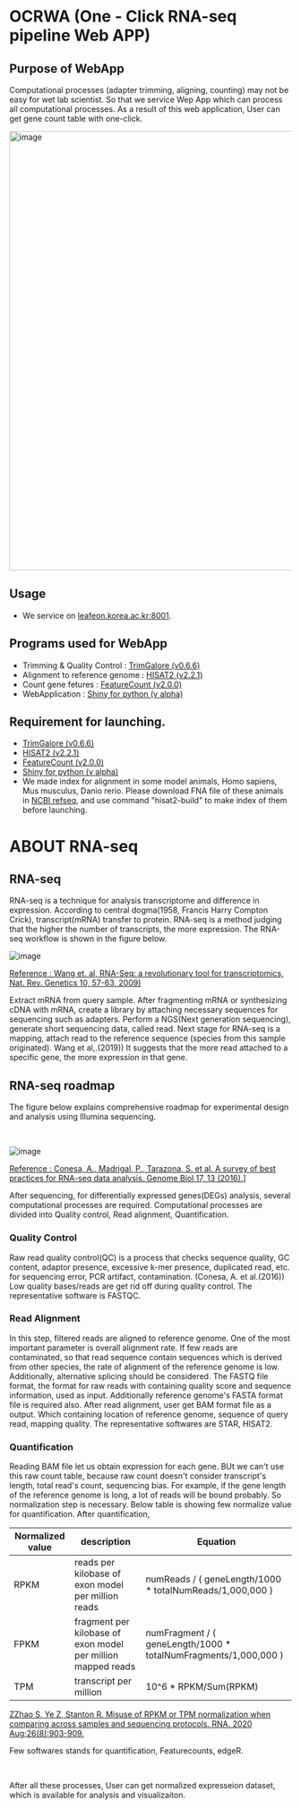 # OCRWA (One - Click RNA-seq pipeline Web APP)
## Purpose of WebApp
Computational processes (adapter trimming, aligning, counting) may not be easy for wet lab scientist. So that we service Wep App which can process all computational processes. As a result of this web application, User can get gene count table with one-click.

<img width="785" alt="image" src="https://user-images.githubusercontent.com/97942772/208585551-f58d4257-5af4-44bd-93fd-e07d6294022c.png">

## Usage
+ We service on [leafeon.korea.ac.kr:8001](http://leafeon.korea.ac.kr:8001/). 

## Programs used for WebApp
 + Trimming & Quality Control : [TrimGalore (v0.6.6)](https://github.com/FelixKrueger/TrimGalore)
 + Alignment to reference genome : [HISAT2 (v2.2.1)](http://daehwankimlab.github.io/hisat2/)
 + Count gene fetures : [FeatureCount (v2.0.0)](https://rnnh.github.io/bioinfo-notebook/docs/featureCounts.html)
 + WebApplication : [Shiny for python (v alpha)](https://shiny.rstudio.com/py/)

## Requirement for launching.
 + [TrimGalore (v0.6.6)](https://github.com/FelixKrueger/TrimGalore)
 + [HISAT2 (v2.2.1)](http://daehwankimlab.github.io/hisat2/)
 + [FeatureCount (v2.0.0)](https://rnnh.github.io/bioinfo-notebook/docs/featureCounts.html)
 + [Shiny for python (v alpha)](https://shiny.rstudio.com/py/)
 + We made index for alignment in some model animals, Homo sapiens, Mus musculus, Danio rerio. Please download FNA file of these animals in [NCBI refseq](https://www.ncbi.nlm.nih.gov/refseq/), and use command "hisat2-build" to make index of them before launching.

# ABOUT RNA-seq
## RNA-seq 
RNA-seq is a technique for analysis transcriptome and difference in expression. According to central dogma(1958, Francis Harry Compton Crick), transcript(mRNA) transfer to protein. RNA-seq is a method judging that the higher the number of transcripts, the more expression.
The RNA-seq workflow is shown in the figure below.  

![image](https://user-images.githubusercontent.com/97942772/206076146-42bd9580-c9e9-4512-ba3e-a34089f32777.png)

[Reference : Wang et. al, RNA-Seq: a revolutionary tool for transcriptomics, Nat. Rev. Genetics 10, 57-63, 2009)](https://www.nature.com/articles/nrg2484)
 
 Extract mRNA from query sample. After fragmenting mRNA or synthesizing cDNA with mRNA, create a library by attaching necessary sequences for sequencing such as adapters. Perform a NGS(Next generation sequencing), generate short sequencing data, called read.
 Next stage for RNA-seq is a mapping, attach read to the reference sequence (species from this sample originated). Wang et al,.(2019)) It suggests that the more read attached to a specific gene, the more expression in that gene. 
 
## RNA-seq roadmap
The figure below explains comprehensive roadmap for experimental design and analysis using Illumina sequencing.

<br/>

![image](https://user-images.githubusercontent.com/97942772/206102252-0cc8748a-8050-4d07-ae91-a6a5724faeda.png)  


[Reference : Conesa, A., Madrigal, P., Tarazona, S. et al. A survey of best practices for RNA-seq data analysis. Genome Biol 17, 13 (2016).](https://genomebiology.biomedcentral.com/articles/10.1186/s13059-016-0881-8)]

After sequencing, for differentially expressed genes(DEGs) analysis, several computational processes are required. 
Computational processes are divided into Quality control, Read alignment, Quantification.
### Quality Control
Raw read quality control(QC) is a process that checks sequence quality, GC content, adaptor presence, excessive k-mer presence, duplicated read, etc. for sequencing error, PCR artifact, contamination. (Conesa, A. et al.(2016))
Low quality bases/reads are get rid off during quality control. The representative software is FASTQC.
### Read Alignment 
In this step, filtered reads are aligned to reference genome. One of the most important parameter is overall alignment rate. If few reads are contaminated, so that read sequence contain sequences which is derived from other species, the rate of alignment of the reference genome is low. Additionally, alternative splicing should be considered.
The FASTQ file format, the format for raw reads with containing quality score and sequence information, used as input. Additionally reference genome's FASTA format file is required also. After read alignment, user get BAM format file as a output. Which containing location of reference genome, sequence of query read, mapping quality. The representative softwares are STAR, HISAT2.
### Quantification
Reading BAM file let us obtain expression for each gene. BUt we can't use this raw count table, because raw count doesn't consider transcript's length, total read's count, sequencing bias. For example, if the gene length of the reference genome is long, a lot of reads will be bound probably. So normalization step is necessary. Below table is showing few normalize value for quantification. After quantification, 

|Normalized value|description|Equation|
|-|-|-|
|RPKM|reads per kilobase of exon model per million reads|numReads / ( geneLength/1000 * totalNumReads/1,000,000 )|
|FPKM|fragment per kilobase of exon model per million mapped reads|numFragment / ( geneLength/1000 * totalNumFragments/1,000,000 )|
|TPM|transcript per million|10^6 * RPKM/Sum(RPKM)|

[ZZhao S, Ye Z, Stanton R. Misuse of RPKM or TPM normalization when comparing across samples and sequencing protocols. RNA. 2020 Aug;26(8):903-909.](https://www.ncbi.nlm.nih.gov/pmc/articles/PMC7373998/)

Few softwares stands for quantification, Featurecounts, edgeR.

<br/>

After all these processes, User can get normalized expresseion dataset, which is available for analysis and visualizaiton.

<br/>

